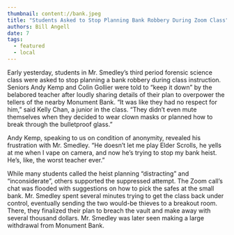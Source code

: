 ```yaml
---
thumbnail: content://bank.jpeg
title: "Students Asked to Stop Planning Bank Robbery During Zoom Class"
authors: Bill Angell
date: 7
tags:
  - featured
  - local
---
```


Early yesterday, students in Mr. Smedley’s third period forensic science class were asked to stop planning a bank robbery during class instruction. Seniors Andy Kemp and Colin Gollier were told to “keep it down” by the belabored teacher after loudly sharing details of their plan to overpower the tellers of the nearby Monument Bank. “It was like they had no respect for him,” said Kelly Chan, a junior in the class. “They didn’t even mute themselves when they decided to wear clown masks or planned how to break through the bulletproof glass.”

Andy Kemp, speaking to us on condition of anonymity, revealed his frustration with Mr. Smedley. “He doesn’t let me play Elder Scrolls, he yells at me when I vape on camera, and now he’s trying to stop my bank heist. He’s, like, the worst teacher ever.” 

While many students called the heist planning “distracting” and “inconsiderate”, others supported the suppressed attempt. The Zoom call’s chat was flooded with suggestions on how to pick the safes at the small bank. Mr. Smedley spent several minutes trying to get the class back under control, eventually sending the two would-be thieves to a breakout room. There, they finalized their plan to breach the vault and make away with several thousand dollars. Mr. Smedley was later seen making a large withdrawal from Monument Bank.
